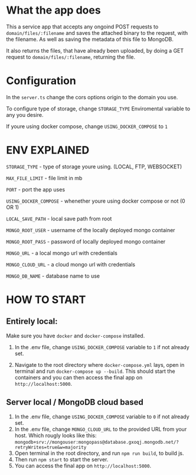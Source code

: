 # What the app does

This a service app that accepts any ongoind POST requests to `domain/files/:filename` and saves the attached binary to the request, with the filename. As well as saving the metadata of this file to MongoDB.

It also returns the files, that have already been uploaded, by doing a GET request to `domain/files/:filename`, returning the file.

# Configuration

In the `server.ts` change the cors options origin to the domain you use.

To configure type of storage, change `STORAGE_TYPE` Enviromental variable to any you desire.

If youre using docker compose, change `USING_DOCKER_COMPOSE` to `1`

# ENV EXPLAINED

`STORAGE_TYPE` - type of storage youre using. (LOCAL, FTP, WEBSOCKET)

`MAX_FILE_LIMIT` - file limit in mb

`PORT` - port the app uses

`USING_DOCKER_COMPOSE` - whenether youre using docker compose or not (0 OR 1)

`LOCAL_SAVE_PATH` - local save path from root

`MONGO_ROOT_USER` - username of the locally deployed mongo container

`MONGO_ROOT_PASS` - password of locally deployed mongo container

`MONGO_URL` - a local mongo url with credentials

`MONGO_CLOUD_URL` - a cloud mongo url with credentials

`MONGO_DB_NAME` - database name to use

# HOW TO START

## Entirely local:

Make sure you have `docker` and `docker-compose` installed.

1. In the .env file, change `USING_DOCKER_COMPOSE` variable to `1` if not already set.

2. Navigate to the root directory where `docker-compose.yml` lays, open in terminal and run `docker-compose up --build`.
   This should start the containers and you can then access the final app on `http://localhost:5000`.

## Server local / MongoDB cloud based

1. In the .env file, change `USING_DOCKER_COMPOSE` variable to `0` if not already set.
2. In the .env file, change `MONGO_CLOUD_URL` to the provided URL from your host. Which rougly looks like this: `mongodb+srv://mongouser:mongopass@database.gxoqj.mongodb.net/?retryWrites=true&w=majority`
3. Open terminal in the root directory, and run `npm run build`, to build js.
4. Then run `npm start` to start the server.
5. You can access the final app on `http://localhost:5000`.
